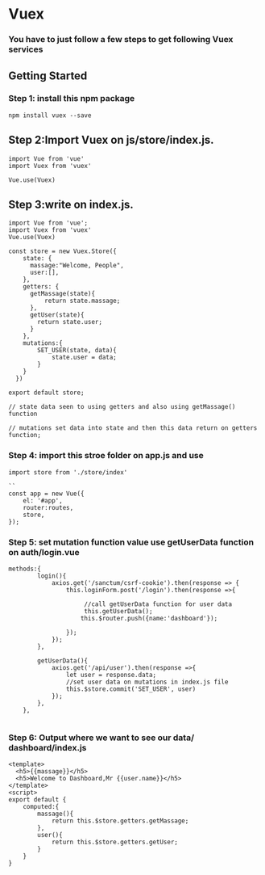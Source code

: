 # Vuex

### You have to just follow a few steps to get following Vuex services


## Getting Started
### Step 1: install this npm package

```` 
npm install vuex --save

````

## Step 2:Import Vuex on js/store/index.js.

````
import Vue from 'vue'
import Vuex from 'vuex'

Vue.use(Vuex)

````
## Step 3:write on index.js.

````
import Vue from 'vue';
import Vuex from 'vuex'
Vue.use(Vuex)

const store = new Vuex.Store({
    state: {
      massage:"Welcome, People",
      user:[],
    },
    getters: {
      getMassage(state){
          return state.massage;
      },
      getUser(state){
        return state.user;
      }
    },
    mutations:{
        SET_USER(state, data){
            state.user = data;
        }
    }
  })

export default store;

// state data seen to using getters and also using getMassage() function

// mutations set data into state and then this data return on getters function;

````
### Step 4: import this stroe folder on app.js and use 

```` 
import store from './store/index'

``
const app = new Vue({
    el: '#app',
    router:routes,
    store,
});
```` 
### Step 5: set mutation function value use getUserData function on auth/login.vue

```` 
methods:{
        login(){
            axios.get('/sanctum/csrf-cookie').then(response => {
                this.loginForm.post('/login').then(response =>{
                      
                     //call getUserData function for user data
                     this.getUserData();
                    this.$router.push({name:'dashboard'});

                }); 
            });
        },

        getUserData(){
            axios.get('/api/user').then(response =>{
                let user = response.data;
                //set user data on mutations in index.js file
                this.$store.commit('SET_USER', user)
            });
        },
    },
    
```` 

### Step 6: Output where we want to see our data/ dashboard/index.js

```` 
<template>
  <h5>{{massage}}</h5>
  <h5>Welcome to Dashboard,Mr {{user.name}}</h5>
</template>
<script>
export default {
    computed:{
        massage(){
            return this.$store.getters.getMassage;
        },
        user(){
            return this.$store.getters.getUser;
        }
    }
}
    
```` 




















